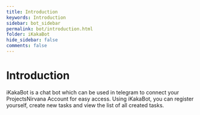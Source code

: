 ```yaml
---
title: Introduction
keywords: Introduction
sidebar: bot_sidebar
permalink: bot/introduction.html
folder: iKakaBot
hide_sidebar: false
comments: false
---
```

# Introduction

iKakaBot is a chat bot which can be used in telegram to connect your ProjectsNirvana Account for easy access. Using iKakaBot, you can register yourself, create new tasks and view the list of all created tasks. 

